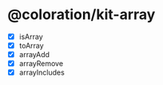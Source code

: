 # @coloration/kit-array

- [x] isArray
- [x] toArray
- [x] arrayAdd
- [x] arrayRemove
- [x] arrayIncludes